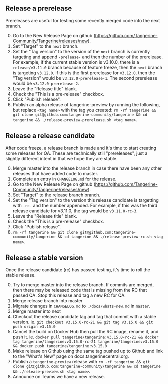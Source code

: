 
## Release a prerelease  

Prereleases are useful for testing some recently merged code into the next branch.

0. Go to the New Release Page on github (https://github.com/Tangerine-Community/Tangerine/releases/new). 
1. Set "Target" to the `next` branch.
2. Set the "Tag version" to the version of the `next` branch is currently targeting and append `-prelease-` and then the number of the prerelease. For example, if the current stable version is v3.10.0, there is a `release/v3.11.0` branch because of feature freeze, then the `next` branch is targeting `v3.12.0`. If this is the first prerelease for `v3.12.0`, then the "Tag version" would be `v3.12.0-prerelease-1`. The second prerelease would be `v3.12.0-prerelease-2`.
3. Leave the "Release title" blank.
4. Check the "This is a pre-release" checkbox.
5. Click "Publish release".
6. Publish an alpha release of tangerine-preview by running the following, but replace `<tag name>` with the tag you created: `rm -rf tangerine && git clone git@github.com:tangerine-community/tangerine && cd tangerine && ./release-preview-prerelease.sh <tag name>`.


## Release a release candidate

After code freeze, a release branch is made and it's time to start creating some releases for QA. These are technically still "prereleases", just a slightly different intent in that we hope they are stable.

0. Merge master into the release branch in case there have been any other releases that have added code to master.
0. Complete an entry in `CHANGELOG.md` for the release.
0. Go to the New Release Page on github (https://github.com/Tangerine-Community/Tangerine/releases/new). 
1. Set "Target" to the release branch branch.
2. Set the "Tag version" to the version this release candidate is targetting with `-rc-` and the number appended. For example, if this was the third release candidate for v3.11.0, the tag would be `v3.11.0-rc-3`. 
3. Leave the "Release title" blank.
4. Check the "This is a pre-release" checkbox.
5. Click "Publish release".
6. `rm -rf tangerine && git clone git@github.com:tangerine-community/tangerine && cd tangerine && ./release-preview-rc.sh <tag name>`.


## Release a stable version 

Once the release candidate (rc) has passed testing, it's time to roll the stable release.

0. Try to merge master into the release branch. If commits are merged, then there may be released code that is missing from the RC that passed QA. Stop this release and tag a new RC for QA. 
0. Merge release branch into master
0. Migrate changes in `CHANGELOG.md` to `./docs/whats-new.md` in `master`.
0. Merge master into next
0. Checkout the release candidate tag and tag that commit with a stable version. ie. `git checkout v3.15.0-rc-21 && git tag v3.15.0 && git push origin v3.15.0`
0. Cancel the build on Docker Hub then pull the RC image, rename it, and push it. ie. `docker pull tangerine/tangerine:v3.15.0-rc-21 && docker tag tangerine/tangerine:v3.15.0-rc-21 tangerine/tangerine:v3.15.0 && docker push tangerine/tangerine:v3.15.0`
0. Make release on Github using the same tag pushed up to Github and link to the "What's New" page on docs.tangerinecentral.org.
0. Publish a `tangerine-preview` release with `rm -rf tangerine && git clone git@github.com:tangerine-community/tangerine && cd tangerine && ./release-preview.sh <tag name>`.
0. Announce on Teams we have a new release.
